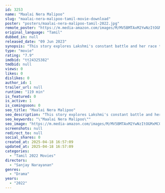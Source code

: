 ```yaml
---
id: 3253
name: "Maalai Nera Malipoo"
slug: "maalai-nera-malipoo-tamil-movie-download"
poster: "posters/maalai-nera-malipoo-tamil-2022.jpg"
remote_poster: "https://m.media-amazon.com/images/M/MV5BMTAxM2YwNzItOGMxMC00ZDk4LWJhYTMtM2QyYWEyMTk4MjQ3XkEyXkFqcGc@._V1_SX300.jpg"
original_language: "Tamil"
dubbed_in: null
released_date: "09 Jun 2023"
synopsis: "This story explores Lakshmi's constant battle and her race to survive and how she shields her son Karna from the harsh realities of her world."
type: "movie"
rating: "7.9"
imdbid: "tt24325382"
tmdbid: null
views: 0
likes: 0
dislikes: 0
author_id: 1
trailer_url: null
runtime: "119 min"
is_featured: 0
is_active: 1
is_comingsoon: 0
seo_title: "Maalai Nera Malipoo"
seo_description: "This story explores Lakshmi's constant battle and her race to survive and how she shields her son Karna from the harsh realities of her world."
seo_keywords: "\"Maalai Nera Malipoo\""
seo_image: "https://m.media-amazon.com/images/M/MV5BMTAxM2YwNzItOGMxMC00ZDk4LWJhYTMtM2QyYWEyMTk4MjQ3XkEyXkFqcGc@._V1_SX300.jpg"
screenshots: null
redirect_to: null
social_shares: 0
created_at: 2025-04-18 16:57:09
updated_at: 2025-04-18 16:57:09
categories:
  - "Tamil 2022 Movies"
directors:
  - "Sanjay Narayanan"
genres:
  - "Drama"
years:
  - "2022"
---
```

